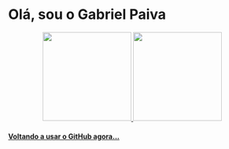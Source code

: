 # Olá, sou o Gabriel Paiva

<div align="center">
  <a href="https://github.com/gabrielpa2">
  <img height="180em" src="https://github-readme-stats.vercel.app/api?username=gabrielpa2&show_icons=true&theme=dracula&include_all_commits=true&count_private=true"/>
  <img height="180em" src="https://github-readme-stats.vercel.app/api/top-langs/?username=gabrielpa2&layout=compact&langs_count=7&theme=radical"/>
</div>
  
#### Voltando a usar o GitHub agora...
